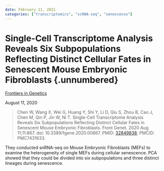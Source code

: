 ```yaml
---
date: February 11, 2021
categories: ["transcriptomics", "scRNA-seq", "senescence"] 
---
```


# Single-Cell Transcriptome Analysis Reveals Six Subpopulations Reflecting Distinct Cellular Fates in Senescent Mouse Embryonic Fibroblasts {.unnumbered}

[Frontiers in Genetics](https://doi.org/10.3389/fgene.2020.00867)

August 11, 2020

> Chen W, Wang X, Wei G, Huang Y, Shi Y, Li D, Qiu S, Zhou B, Cao J, Chen M, Qin
> P, Jin W, Ni T. Single-Cell Transcriptome Analysis Reveals Six Subpopulations
> Reflecting Distinct Cellular Fates in Senescent Mouse Embryonic Fibroblasts.
> Front Genet. 2020 Aug 11;11:867. doi: 10.3389/fgene.2020.00867. PMID:
> [32849838](https://pubmed.ncbi.nlm.nih.gov/32849838); PMCID: PMC7431633.

They conducted snRNA-seq on Mouse Embryonic Fibroblasts (MEFs) to examine the
heterogeneity of single MEFs during cellular senescence. PCA showed that they
could be divided into six subpopulations and three distinct lineages during
senescence.
